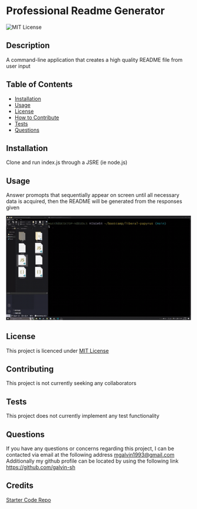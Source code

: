 
# Professional Readme Generator
![MIT License](https://img.shields.io/badge/License-MIT%20License-blue)
## Description
A command-line application that creates a high quality README file from user input

## Table of Contents

- [Installation](#installation)
- [Usage](#usage)
- [License](#license)
- [How to Contribute](#contributing)
- [Tests](#tests)
- [Questions](#questions)

## Installation
Clone and run index.js through a JSRE (ie node.js)

## Usage
Answer promopts that sequentially appear on screen until all necessary data is acquired, then the README will be generated from the responses given

![demo gif](./code-demo.gif)
## License
This project is licenced under [MIT License](https://choosealicense.com/licenses/mit)

## Contributing
This project is not currently seeking any collaborators

## Tests
This project does not currently implement any test functionality

## Questions
If you have any questions or concerns regarding this project, I can be contacted via email at the following address
mgalvin1993@gmail.com
Additionally my github profile can be located by using the following link
https://github.com/galvin-sh

## Credits
[Starter Code Repo](https://github.com/coding-boot-camp/potential-enigma)
